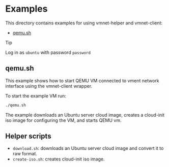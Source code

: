 # Examples

This directory contains examples for using vmnet-helper and
vmnet-client:

- [qemu.sh](#qemu.sh)

> [!TIP]
> Log in as `ubuntu` with password `password`

## qemu.sh

This example shows how to start QEMU VM connected to vment network
interface using the vmnet-client wrapper.

To start the example VM run:

```bash
./qemu.sh
```

The example downloads an Ubuntu server cloud image, creates a cloud-init
iso image for configuring the VM, and starts QEMU vm.

## Helper scripts

- `download.sh`: downloads an Ubuntu server cloud image and convert it
  to raw format.
- `create-iso.sh`: creates cloud-init iso image.
